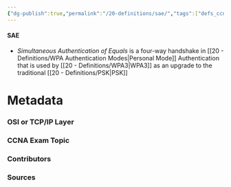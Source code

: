 ```yaml
---
{"dg-publish":true,"permalink":"/20-definitions/sae/","tags":["defs_ccna"]}
---
```


#### SAE
- *Simultaneous Authentication of Equals* is a four-way handshake in [[20 - Definitions/WPA Authentication Modes\|Personal Mode]] Authentication that is used by [[20 - Definitions/WPA3\|WPA3]] as an upgrade to the traditional [[20 - Definitions/PSK\|PSK]]





# Metadata
### OSI or TCP/IP Layer

### CCNA Exam Topic

### Contributors

### Sources
